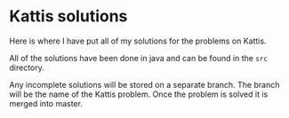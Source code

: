 # Kattis solutions

Here is where I have put all of my solutions for the problems on Kattis.

All of the solutions have been done in java and can be found in the `src` directory.

Any incomplete solutions will be stored on a separate branch. The branch will be the name
of the Kattis problem. Once the problem is solved it is merged into master.